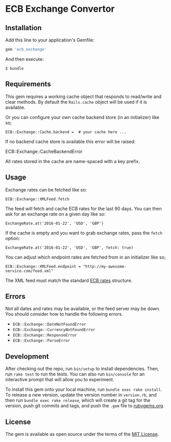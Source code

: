 # ECB Exchange Convertor

## Installation

Add this line to your application's Gemfile:

```ruby
gem 'ecb_exchange'
```

And then execute:

    $ bundle

## Requirements

This gem requires a working cache object that responds to read/write and clear
methods. By default the `Rails.cache` object will be used if it is available.

Or you can configure your own cache backend store (in an initializer) like so;

    ECB::Exchange::Cache.backend =  # your cache here ...

If no backend cache store is available this error will be raised:

   ECB::Exchange::CacheBackendError

All rates stored in the cache are name-spaced with a key prefix.

## Usage

Exchange rates can be fetched like so:

    ECB::Exchange::XMLFeed.fetch

The feed will fetch and cache ECB rates for the last 90 days. You can then ask
for an exchange rate on a given day like so:

    ExchangeRate.at('2016-01-22', 'USD', 'GBP')

If the cache is empty and you want to grab exchange rates, pass the `fetch`
option:

    ExchangeRate.at('2016-01-22', 'USD', 'GBP', fetch: true)

You can adjust which endpoint rates are fetched from in an initializer like so;

    ECB::Exchange::XMLFeed.endpoint = "http://my-awesome-service.com/feed.xml"

The XML feed must match the standard [ECB
rates](http://www.ecb.europa.eu/stats/eurofxref/eurofxref-hist-90d.xml) structure.

## Errors

Not all dates and rates may be available, or the feed server may be down. You
should consider how to handle the following errors.

* `ECB::Exchange::DateNotFoundError`
* `ECB::Exchange::CurrencyNotFoundError`
* `ECB::Exchange::ResponseError`
* `ECB::Exchange::ParseError`

## Development

After checking out the repo, run `bin/setup` to install dependencies. Then, run `rake test` to run the tests. You can also run `bin/console` for an interactive prompt that will allow you to experiment.

To install this gem onto your local machine, run `bundle exec rake install`. To release a new version, update the version number in `version.rb`, and then run `bundle exec rake release`, which will create a git tag for the version, push git commits and tags, and push the `.gem` file to [rubygems.org](https://rubygems.org).

## License

The gem is available as open source under the terms of the [MIT License](http://opensource.org/licenses/MIT).

